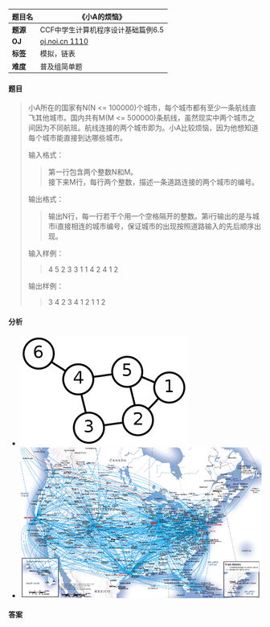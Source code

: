 |题目名|《小A的烦恼》|  
|---|---|  
|**题源**|CCF中学生计算机程序设计基础篇例6.5|  
|**OJ**|[oj.noi.cn 1110](http://oj.noi.cn/oj/#main/show/1110)|  
|**标签**|模拟，链表|  
|**难度**|普及组简单题|  

#### 题目  

> 小A所在的国家有N(N <= 100000)个城市，每个城市都有至少一条航线直飞其他城市。国内共有M(M <= 500000)条航线，虽然现实中两个城市之间因为不同航班。航线连接的两个城市即为。小A比较烦恼，因为他想知道每个城市能直接到达哪些城市。
> 
> 输入格式：  
>> 第一行包含两个整数N和M。  
>> 接下来M行，每行两个整数，描述一条道路连接的两个城市的编号。
>
> 输出格式：  
>> 输出N行，每一行若干个用一个空格隔开的整数。第i行输出的是与城市i直接相连的城市编号，保证城市的出现按照道路输入的先后顺序出现。  
>
> 输入样例：  
>> 4 5
>> 2 3
>> 3 1
>> 1 4
>> 2 4
>> 1 2
>> 
> 输出样例：  
>> 3 4 2
>> 3 4 1
>> 2 1
>> 1 2

#### 分析  
* ![](/diagrams/oj.noi.cn%201110%20小A的烦恼1.png)  
* ![](/diagrams/oj.noi.cn%201110%20小A的烦恼2.gif)
#### 答案  
